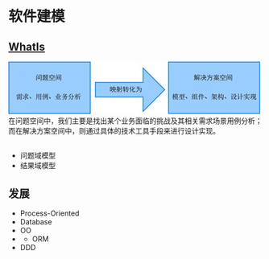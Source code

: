 # 软件建模
## [WhatIs](WhatIs.md)

![软件开发的本质](_pic/Software-Dev-WhatIs.jpg)
在问题空间中，我们主要是找出某个业务面临的挑战及其相关需求场景用例分析；
而在解决方案空间中，则通过具体的技术工具手段来进行设计实现。

## 
* 问题域模型
* 结果域模型

## 发展
* Process-Oriented
* Database
* OO
* * ORM
* DDD

